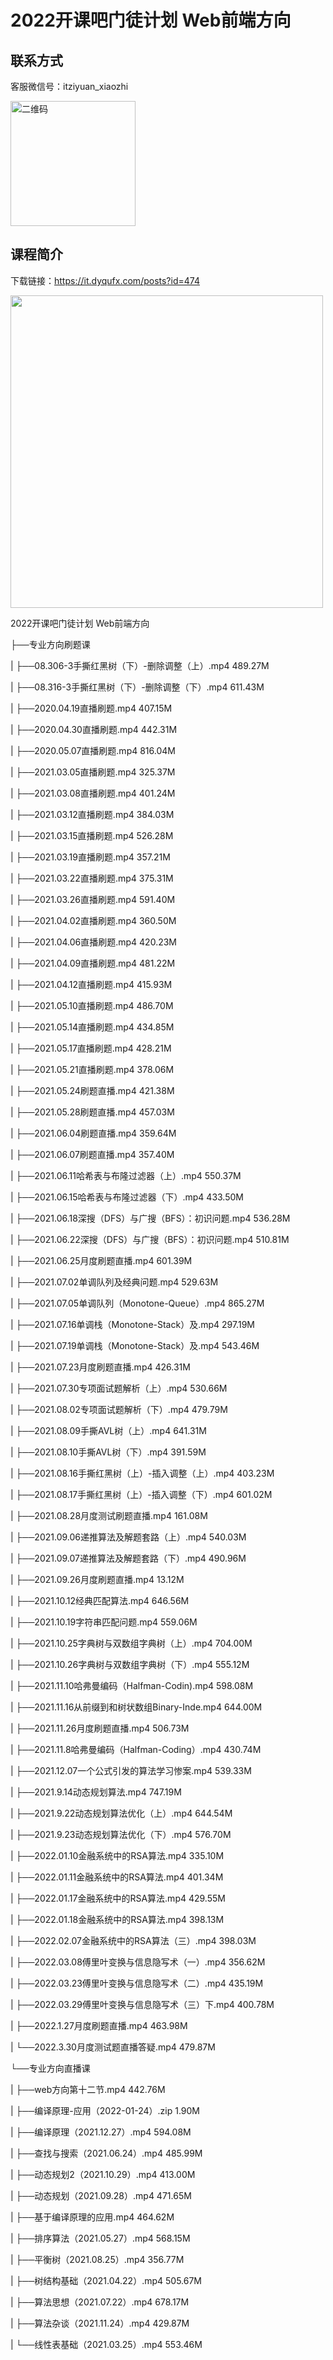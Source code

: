 # 2022开课吧门徒计划 Web前端方向

## 联系方式

客服微信号：itziyuan_xiaozhi

<img src="https://ziyuanyun.oss-cn-guangzhou.aliyuncs.com/common/20240614073449/666b82192834a.jpg" width="200" height="200" alt="二维码">

## 课程简介

下载链接：https://it.dyqufx.com/posts?id=474

<img src="https://ziyuanyun.oss-cn-guangzhou.aliyuncs.com/yun/20240515152000/66446220effba.jpg" width="500" alt="">

  2022开课吧门徒计划 Web前端方向



 ├──专业方向刷题课

 | ├──08.306-3手撕红黑树（下）-删除调整（上）.mp4 489.27M

 | ├──08.316-3手撕红黑树（下）-删除调整（下）.mp4 611.43M

 | ├──2020.04.19直播刷题.mp4 407.15M

 | ├──2020.04.30直播刷题.mp4 442.31M

 | ├──2020.05.07直播刷题.mp4 816.04M

 | ├──2021.03.05直播刷题.mp4 325.37M

 | ├──2021.03.08直播刷题.mp4 401.24M

 | ├──2021.03.12直播刷题.mp4 384.03M

 | ├──2021.03.15直播刷题.mp4 526.28M

 | ├──2021.03.19直播刷题.mp4 357.21M

 | ├──2021.03.22直播刷题.mp4 375.31M

 | ├──2021.03.26直播刷题.mp4 591.40M

 | ├──2021.04.02直播刷题.mp4 360.50M

 | ├──2021.04.06直播刷题.mp4 420.23M

 | ├──2021.04.09直播刷题.mp4 481.22M

 | ├──2021.04.12直播刷题.mp4 415.93M

 | ├──2021.05.10直播刷题.mp4 486.70M

 | ├──2021.05.14直播刷题.mp4 434.85M

 | ├──2021.05.17直播刷题.mp4 428.21M

 | ├──2021.05.21直播刷题.mp4 378.06M

 | ├──2021.05.24刷题直播.mp4 421.38M

 | ├──2021.05.28刷题直播.mp4 457.03M

 | ├──2021.06.04刷题直播.mp4 359.64M

 | ├──2021.06.07刷题直播.mp4 357.40M

 | ├──2021.06.11哈希表与布隆过滤器（上）.mp4 550.37M

 | ├──2021.06.15哈希表与布隆过滤器（下）.mp4 433.50M

 | ├──2021.06.18深搜（DFS）与广搜（BFS）：初识问题.mp4 536.28M

 | ├──2021.06.22深搜（DFS）与广搜（BFS）：初识问题.mp4 510.81M

 | ├──2021.06.25月度刷题直播.mp4 601.39M

 | ├──2021.07.02单调队列及经典问题.mp4 529.63M

 | ├──2021.07.05单调队列（Monotone-Queue）.mp4 865.27M

 | ├──2021.07.16单调栈（Monotone-Stack）及.mp4 297.19M

 | ├──2021.07.19单调栈（Monotone-Stack）及.mp4 543.46M

 | ├──2021.07.23月度刷题直播.mp4 426.31M

 | ├──2021.07.30专项面试题解析（上）.mp4 530.66M

 | ├──2021.08.02专项面试题解析（下）.mp4 479.79M

 | ├──2021.08.09手撕AVL树（上）.mp4 641.31M

 | ├──2021.08.10手撕AVL树（下）.mp4 391.59M

 | ├──2021.08.16手撕红黑树（上）-插入调整（上）.mp4 403.23M

 | ├──2021.08.17手撕红黑树（上）-插入调整（下）.mp4 601.02M

 | ├──2021.08.28月度测试刷题直播.mp4 161.08M

 | ├──2021.09.06递推算法及解题套路（上）.mp4 540.03M

 | ├──2021.09.07递推算法及解题套路（下）.mp4 490.96M

 | ├──2021.09.26月度刷题直播.mp4 13.12M

 | ├──2021.10.12经典匹配算法.mp4 646.56M

 | ├──2021.10.19字符串匹配问题.mp4 559.06M

 | ├──2021.10.25字典树与双数组字典树（上）.mp4 704.00M

 | ├──2021.10.26字典树与双数组字典树（下）.mp4 555.12M

 | ├──2021.11.10哈弗曼编码（Halfman-Codin).mp4 598.08M

 | ├──2021.11.16从前缀到和树状数组Binary-Inde.mp4 644.00M

 | ├──2021.11.26月度刷题直播.mp4 506.73M

 | ├──2021.11.8哈弗曼编码（Halfman-Coding）.mp4 430.74M

 | ├──2021.12.07一个公式引发的算法学习惨案.mp4 539.33M

 | ├──2021.9.14动态规划算法.mp4 747.19M

 | ├──2021.9.22动态规划算法优化（上）.mp4 644.54M

 | ├──2021.9.23动态规划算法优化（下）.mp4 576.70M

 | ├──2022.01.10金融系统中的RSA算法.mp4 335.10M

 | ├──2022.01.11金融系统中的RSA算法.mp4 401.34M

 | ├──2022.01.17金融系统中的RSA算法.mp4 429.55M

 | ├──2022.01.18金融系统中的RSA算法.mp4 398.13M

 | ├──2022.02.07金融系统中的RSA算法（三）.mp4 398.03M

 | ├──2022.03.08傅里叶变换与信息隐写术（一）.mp4 356.62M

 | ├──2022.03.23傅里叶变换与信息隐写术（二）.mp4 435.19M

 | ├──2022.03.29傅里叶变换与信息隐写术（三）下.mp4 400.78M

 | ├──2022.1.27月度刷题直播.mp4 463.98M

 | └──2022.3.30月度测试题直播答疑.mp4 479.87M

 └──专业方向直播课

 | ├──web方向第十二节.mp4 442.76M

 | ├──编译原理-应用（2022-01-24）.zip 1.90M

 | ├──编译原理（2021.12.27）.mp4 594.08M

 | ├──查找与搜索（2021.06.24）.mp4 485.99M

 | ├──动态规划2（2021.10.29）.mp4 413.00M

 | ├──动态规划（2021.09.28）.mp4 471.65M

 | ├──基于编译原理的应用.mp4 464.62M

 | ├──排序算法（2021.05.27）.mp4 568.15M

 | ├──平衡树（2021.08.25）.mp4 356.77M

 | ├──树结构基础（2021.04.22）.mp4 505.67M

 | ├──算法思想（2021.07.22）.mp4 678.17M

 | ├──算法杂谈（2021.11.24）.mp4 429.87M

 | └──线性表基础（2021.03.25）.mp4 553.46M

  